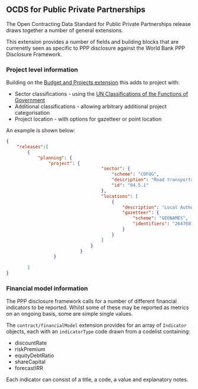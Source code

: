 ## OCDS for Public Private Partnerships

The Open Contracting Data Standard for Public Private Partnerships release draws together a number of general extensions.

This extension provides a number of fields and building blocks that are currenetly seen as specific to PPP disclosure against the World Bank PPP Disclosure Framework.


### Project level information

Building on the [Budget and Projects extension](https://github.com/open-contracting/ocds_budget_projects_extension) this adds to project with:

* Sector classifications - using the [UN Classifications of the Functions of Government](http://unstats.un.org/unsd/cr/registry/regcst.asp?Cl=4)
* Additional classifications - allowing arbitrary additional project categorisation
* Project location - with options for gazetteer or point location

An example is shown below:

```json
{
    "releases":[
        {
            "planning": {
                "project": {
                                    "sector": {
                                        "scheme": "COFOG",
                                        "description": "Road transportation",
                                        "id": "04.5.1"
                                    },
                                    "locations": [
                                        {
                                            "description": "Local Authority Area: Halton Borough Council",
                                            "gazetteer": {
                                                "scheme": "GEONAMES",
                                                "identifiers": "2647601.0"
                                            }
                                        }
                                    ]
                                }
                            }
                  }
        
        ]
}

```

### Financial model information

The PPP disclosure framework calls for a number of different financial indicators to be reported. Whilst some of these may be reported as metrics on an ongoing basis, some are simple single values.

The ```contract/financialModel``` extension provides for an array of ```Indicator``` objects, each with an ```indicatorType``` code drawn from a codelist containing:

* discountRate
* riskPremium
* equityDebtRatio
* shareCapital
* forecastIRR

Each indicator can consist of a title, a code, a value and explanatory notes. 
